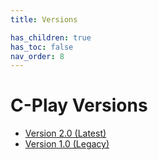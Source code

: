 ```yaml
---
title: Versions

has_children: true
has_toc: false
nav_order: 8
---
```


# C-Play Versions

 - [Version 2.0 (Latest)](guides/versions/v2_0)
 - [Version 1.0 (Legacy)](guides/versions/v1_0)